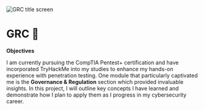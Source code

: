 
![GRC title screen](https://github.com/user-attachments/assets/94031090-b040-449f-ac4f-6a32cbc7dacc)


# GRC 📜
**Objectives**

I am currently pursuing the CompTIA Pentest+ certification and have incorporated TryHackMe into my studies to enhance my hands-on experience with penetration testing.  One module that particularly captivated me is the **Governance & Regulation** section which provided invaluable insights.  In this project, I will outline key concepts I have learned and demonstrate how I plan to apply them as I progress in my cybersecurity career.
